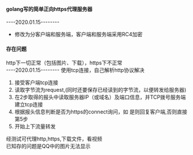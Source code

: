 #### golang写的简单正向https代理服务器
----2020.01.15-------- 
+ 修改为分客户端和服务端，客户端和服务端采用RC4加密  
#### 存在问题  
http下一切正常（包括图片、下载），https下不正常  
----2020.01.15--------
使用tcp连接，自己解析http协议解决
1. 接受客户端tcp连接
2. 读取字节流为request,(同时还要保存已经读到的字节流，以便转发给服务器)
3. 在2步取得的报头中读取服务器IP（或域名）及端口信息，并TCP拨号服务端建立tcp连接
4. 根据报头信息判断是否为https的connect询问，如 是则回复客户端,否则直接第5步
5. 开始上下流量转发  


经测试可代理http,https,下载文件，看视频  
已知存的问题是QQ中的图片无法显示
